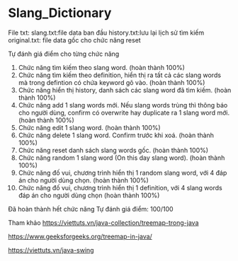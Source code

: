 # Slang_Dictionary

File txt:
slang.txt:file data ban đầu
history.txt:lưu lại lịch sử tìm kiếm
original.txt: file data gốc cho chức năng reset

Tự đánh giá điểm cho từng chức năng
1. Chức năng tìm kiếm theo slang word. (hoàn thành 100%)
2. Chức năng tìm kiếm theo definition, hiển thị ra tất cả các slang words mà trong defintion có chứa keyword gõ vào. (hoàn thành 100%)
3. Chức năng hiển thị history, danh sách các slang word đã tìm kiếm. (hoàn thành 100%)
4. Chức năng add 1 slang words mới. Nếu slang words trùng thì thông báo cho người dùng, confirm có overwrite hay duplicate ra 1 slang word mới. (hoàn thành 100%)
5. Chức năng edit 1 slang word. (hoàn thành 100%)
6. Chức năng delete 1 slang word. Confirm trước khi xoá. (hoàn thành 100%)
7. Chức năng reset danh sách slang words gốc. (hoàn thành 100%)
8. Chức năng random 1 slang word (On this day slang word). (hoàn thành 100%)
9. Chức năng đố vui, chương trình hiển thị 1 random slang word, với 4 đáp án cho người dùng chọn. (hoàn thành 100%)
10. Chức năng đố vui, chương trình hiển thị 1 definition, với 4 slang words đáp án cho người dùng chọn (hoàn thành 100%)

Đã hoàn thành hết chức năng
Tự đánh giá điểm: 100/100

Tham khảo
https://viettuts.vn/java-collection/treemap-trong-java

https://www.geeksforgeeks.org/treemap-in-java/

https://viettuts.vn/java-swing
